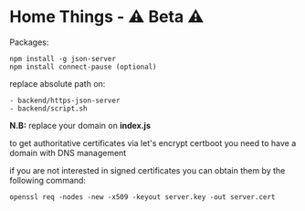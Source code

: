 <h1>Home Things - ⚠️ Beta ⚠️</h1>

Packages:
```
npm install -g json-server
npm install connect-pause (optional)
```

replace absolute path on:
```
- backend/https-json-server
- backend/script.sh
```

<b>N.B:</b> replace your domain on <b>index.js</b>


to get authoritative certificates via let's encrypt certboot you need to have a domain with DNS management

if you are not interested in signed certificates you can obtain them by the following command:
```
openssl req -nodes -new -x509 -keyout server.key -out server.cert
```